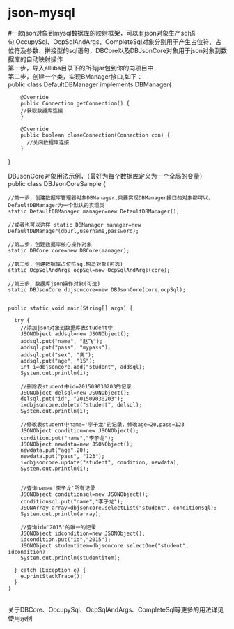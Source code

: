 # json-mysql
#一款json对象到mysql数据库的映射框架，可以有json对象生产sql语句,OccupySql、OcpSqlAndArgs、CompleteSql对象分别用于产生占位符、占位符及参数、拼接型的sql语句，DBCore以及DBJsonCore对象用于json对象到数据库的自动映射操作<br>
第一步，导入alllibs目录下的所有jar包到你的向项目中<br>
第二步，创建一个类，实现BManager接口,如下：<br>
public class DefaultDBManager implements DBManager{
       
        @Override
        public Connection getConnection() {
        //获取数据库连接
        }
        
        @Override
        public boolean closeConnection(Connection con) {
          //关闭数据库连接
        }
  
  }
  
  
  DBJsonCore对象用法示例，（最好为每个数据库定义为一个全局的变量）<br>
  public class DBJsonCoreSample {
	

    //第一步，创建数据库管理器对象DBManager,只要实现DBManager接口的对象都可以，DefaultDBManager为一个默认的实现类
    static DefaultDBManager manager=new DefaultDBManager();
   
    //或者也可以这样 static DBManager manager=new DefaultDBManager(dburl,username,password);

    //第二步，创建数据库核心操作对象
    static DBCore core=new DBCore(manager);

    //第三步，创建数据库占位符sql构造对象(可选)
    static OcpSqlAndArgs ocpSql=new OcpSqlAndArgs(core);

    //第三步，数据库json操作对象(可选)
    static DBJsonCore dbjsoncore=new DBJsonCore(core,ocpSql);


    public static void main(String[] args) {	

      try {
        //添加json对象到数据库表student中
        JSONObject addsql=new JSONObject();
        addsql.put("name", "赵飞");
        addsql.put("pass", "mypass");
        addsql.put("sex", "男");
        addsql.put("age", "15");
        int i=dbjsoncore.add("student", addsql);
        System.out.println(i);
        
        //删除表student中id=201509030203的记录
        JSONObject delsql=new JSONObject();
        delsql.put("id", "201509030203");
        i=dbjsoncore.delete("student", delsql);
        System.out.println(i);
        
        //修改表student中name='李子龙'的记录，修改age=20,pass=123
        JSONObject condition=new JSONObject();
        condition.put("name","李子龙");
        JSONObject newdata=new JSONObject();
        newdata.put("age",20);
        newdata.put("pass", "123");
        i=dbjsoncore.update("student", condition, newdata);
        System.out.println(i);


        //查询name='李子龙'所有记录
        JSONObject conditionsql=new JSONObject();
        conditionsql.put("name","李子龙");
        JSONArray array=dbjsoncore.selectList("student", conditionsql);
        System.out.println(array);

        //查询id='2015'的唯一的记录
        JSONObject idcondition=new JSONObject();
        idcondition.put("id","2015");
        JSONObject studentitem=dbjsoncore.selectOne("student", idcondition);
        System.out.println(studentitem);

      } catch (Exception e) {
        e.printStackTrace();
      }
	}
  
  <br>关于DBCore、OccupySql、OcpSqlAndArgs、CompleteSql等更多的用法详见使用示例
